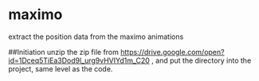 # maximo
extract the position data from the maximo animations


##Initiation
unzip the zip file from  https://drive.google.com/open?id=1Dceq5TiEa3Dod9l_urg9vHVIYd1m_C20 , and put the directory into the project, same level as the code.
